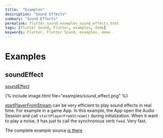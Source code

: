 ```yaml
---
title:  "Examples"
description: "Sound Effects"
summary: "Sound Effects"
permalink: flutter_sound_examples_sound_effects.html
tags: [Flutter Sound, Flutter, examples, demo]
keywords: Flutter, Flutter Sound, examples, demo
---
```

# Examples

## soundEffect

[soundEffect](https://github.com/canardoux/tau/blob/master/flutter_sound/example/lib/soundEffect/sound_effect.dart)

{% include image.html file="examples/sound_effect.png" %}

[startPlayerFromStream](https://github.com/canardoux/tau/tree/bb6acacc34205174a8438a13c8c0797f7bfa2143/doc/tau/player.md##startplayerfromstream) can be very efficient to play sound effects in real time. For example in a game App. In this example, the App open the Audio Session and call `startPlayerFromStream()` during initialization. When it want to play a noise, it has just to call the synchronous verb `feed`. Very fast.

The complete example source [is there](https://github.com/canardoux/tau/blob/master/flutter_sound/example/lib/soundEffect/sound_effect.dart)
